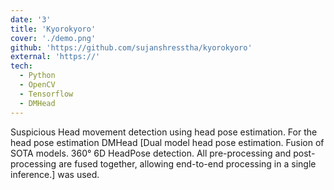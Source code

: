 ```yaml
---
date: '3'
title: 'Kyorokyoro'
cover: './demo.png'
github: 'https://github.com/sujanshresstha/kyorokyoro'
external: 'https://'
tech:
  - Python
  - OpenCV
  - Tensorflow
  - DMHead
---
```


Suspicious Head movement detection using head pose estimation. For the head pose estimation DMHead [Dual model head pose estimation. Fusion of SOTA models. 360° 6D HeadPose detection. All pre-processing and post-processing are fused together, allowing end-to-end processing in a single inference.] was used.
